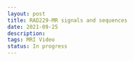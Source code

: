 ```yaml
---
layout: post
title: RAD229-MR signals and sequences
date: 2021-09-25
description: 
tags: MRI Video
status: In progress
---
```

